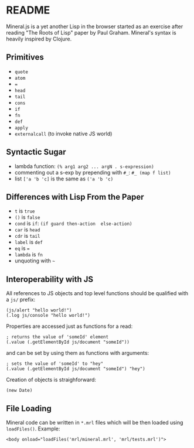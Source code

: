 # README

Mineral.js is a yet another Lisp in the browser started as an exercise after reading "The Roots of Lisp" paper by Paul Graham. Mineral's syntax is heavily inspired by Clojure.

## Primitives

 - `quote`
 - `atom`
 - `=`
 - `head`
 - `tail`
 - `cons`
 - `if`
 - `fn`
 - `def`
 - `apply`
 - `externalcall` (to invoke native JS world)

## Syntactic Sugar

 - lambda function: `(% arg1 arg2 ... argN . s-expression)`
 - commenting out a s-exp by prepending with `#_`: `#_ (map f list)`
 - list `['a 'b 'c]` is the same as `('a 'b 'c)`

## Differences with Lisp From the Paper

 - `t` is `true`
 - `()` is `false`
 - `cond` is `if`: `(if guard then-action  else-action)`
 - `car` is `head`
 - `cdr` is `tail`
 - `label` is `def`
 - `eq` is `=`
 - `lambda` is `fn`
 - unquoting with `~`

## Interoperability with JS

All references to JS objects and top level functions should be qualified with a `js/` prefix:

    (js/alert "hello world!")
    (.log js/console "hello world!")

Properties are accessed just as functions for a read:

    ; returns the value of 'someId' element
    (.value (.getElementById js/document "someId"))

and can be set by using them as functions with arguments:

    ; sets the value of 'someId' to "hey"
    (.value (.getElementById js/document "someId") "hey")

Creation of objects is straighforward:

    (new Date)

## File Loading

Mineral code can be written in `*.mrl` files which will be then loaded using `loadFiles()`.
Example:

    <body onload="loadFiles('mrl/mineral.mrl', 'mrl/tests.mrl')">
